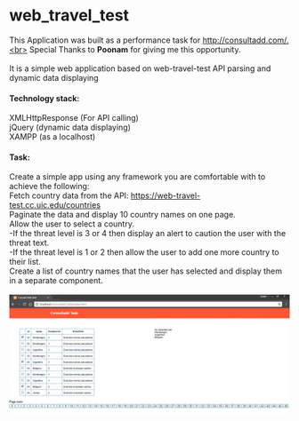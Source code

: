 # web_travel_test<br>
This Application was built as a performance task for http://consultadd.com/.<br>
Special Thanks to <b>Poonam</b> for giving me this opportunity. <br><br>
It is a simple web application based on web-travel-test API parsing and dynamic data displaying
#### Technology stack:<br>
XMLHttpResponse (For API calling)<br>
jQuery (dynamic data displaying)<br>
XAMPP (as a localhost)
#### Task:<br>
Create a simple app using any framework you are comfortable with to achieve the following:<br>
Fetch country data from the API: https://web-travel-test.cc.uic.edu/countries	<br>
Paginate the data and display 10 country names on one page.<br>
Allow the user to select a country.<br>
-If the threat level is 3 or 4 then display an alert to caution the user with the threat text.<br>
-If the threat level is 1 or 2 then allow the user to add one more country to their list.<br>
Create a list of country names that the user has selected and display them in a separate component.<br><br>
![Screenshot](https://github.com/ketakikarande/web_travel_test/blob/master/screenshot1.JPG)
